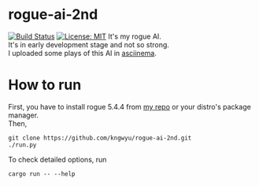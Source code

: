 # rogue-ai-2nd
[![Build Status](https://travis-ci.org/kngwyu/rogue-ai-2nd.svg?branch=master)](https://travis-ci.org/kngwyu/rogue-ai-2nd)
[![License: MIT](https://img.shields.io/badge/license-MIT-blue.svg)](LICENSE)
It's my rogue AI.  
It's in early development stage and not so strong.  
I uploaded some plays of this AI in [asciinema](https://asciinema.org/~kngwyu).

# How to run
First, you have to install rogue 5.4.4 from [my repo](https://github.com/kngwyu/rogue5.4.4) or your distro's package manager.  
Then, 
``` shell
git clone https://github.com/kngwyu/rogue-ai-2nd.git
./run.py
```

To check detailed options, run
``` shell
cargo run -- --help
```

